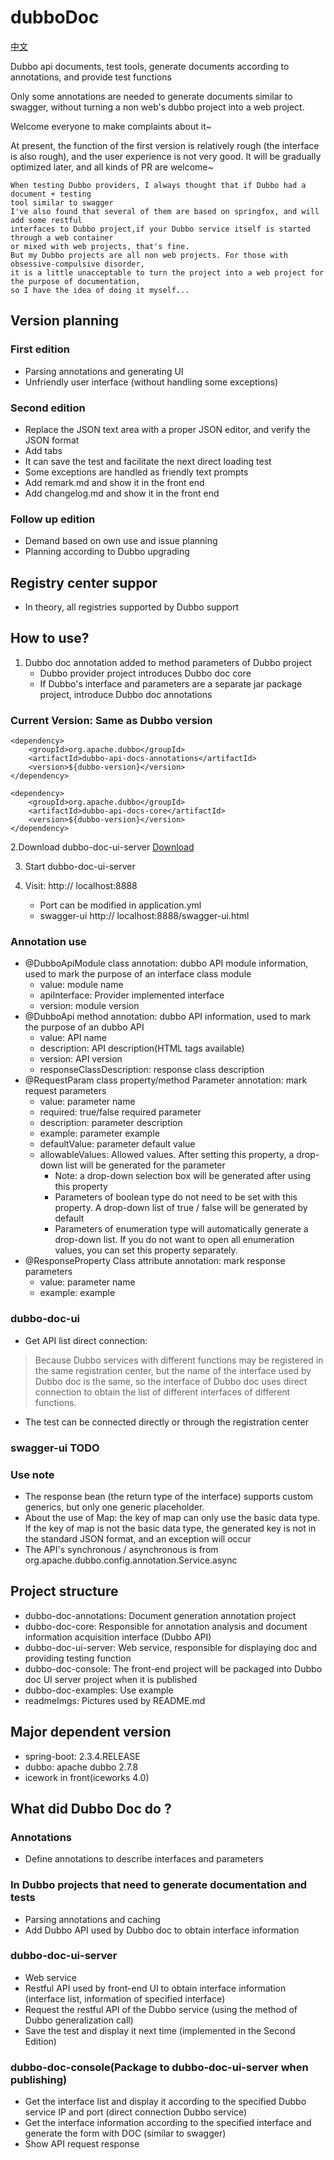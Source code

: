 # dubboDoc

[中文](./README_ch.md)

Dubbo api documents, test tools, generate documents according to annotations, and provide test functions

Only some annotations are needed to generate documents similar to swagger, without turning a non web's dubbo project into a web project.

Welcome everyone to make complaints about it~

At present, the function of the first version is relatively rough (the interface is also rough), and the user experience is not very good. It will be gradually optimized later, and all kinds of PR are welcome~



```
When testing Dubbo providers, I always thought that if Dubbo had a document + testing 
tool similar to swagger
I've also found that several of them are based on springfox, and will add some restful 
interfaces to Dubbo project,if your Dubbo service itself is started through a web container 
or mixed with web projects, that's fine.
But my Dubbo projects are all non web projects. For those with obsessive-compulsive disorder, 
it is a little unacceptable to turn the project into a web project for the purpose of documentation,
so I have the idea of doing it myself...
```
## Version planning
### First edition
* Parsing annotations and generating UI
* Unfriendly user interface (without handling some exceptions)
### Second edition
* Replace the JSON text area with a proper JSON editor, and verify the JSON format
* Add tabs
* It can save the test and facilitate the next direct loading test
* Some exceptions are handled as friendly text prompts
* Add remark.md and show it in the front end
* Add changelog.md and show it in the front end
### Follow up edition
* Demand  based on own use and issue planning
* Planning according to Dubbo upgrading
## Registry center suppor
* In theory, all registries supported by Dubbo support

## How to use?
1. Dubbo doc annotation added to method parameters of Dubbo project
   * Dubbo provider project introduces Dubbo doc core
   * If Dubbo's interface and parameters are a separate jar package project, introduce Dubbo doc annotations

### Current Version: Same as Dubbo version
```
<dependency>
    <groupId>org.apache.dubbo</groupId>
    <artifactId>dubbo-api-docs-annotations</artifactId>
    <version>${dubbo-version}</version>
</dependency>

<dependency>
    <groupId>org.apache.dubbo</groupId>
    <artifactId>dubbo-api-docs-core</artifactId>
    <version>${dubbo-version}</version>
</dependency>
```
2.Download dubbo-doc-ui-server [Download](https://github.com/KeRan213539/dubboDoc/releases)

3. Start dubbo-doc-ui-server

4. Visit: http:// localhost:8888
   * Port can be modified in application.yml
   * swagger-ui http:// localhost:8888/swagger-ui.html
### Annotation use
* @DubboApiModule class annotation: dubbo API module information, used to mark the purpose of an interface class module
    * value: module name
    * apiInterface: Provider implemented interface
    * version: module version
* @DubboApi method annotation: dubbo API information, used to mark the purpose of an dubbo API
    * value: API name
    * description: API description(HTML tags available)
    * version: API version
    * responseClassDescription: response class description
* @RequestParam class property/method Parameter annotation: mark request parameters
    * value: parameter name
    * required: true/false required parameter
    * description: parameter description
    * example: parameter example
    * defaultValue: parameter default value
    * allowableValues: Allowed values. After setting this property, a drop-down list will be generated for the parameter
        * Note: a drop-down selection box will be generated after using this property
        * Parameters of boolean type do not need to be set with this property. A drop-down list of true / false will be generated by default
        * Parameters of enumeration type will automatically generate a drop-down list. If you do not want to open all enumeration values, you can set this property separately.
* @ResponseProperty Class attribute annotation: mark response parameters
    * value: parameter name
    * example: example
### dubbo-doc-ui
* Get API list direct connection: 
> Because Dubbo services with different functions may be registered in the same registration center, 
> but the name of the interface used by Dubbo doc is the same, so the interface of Dubbo doc uses direct 
connection to obtain the list of different interfaces of different functions.

* The test can be connected directly or through the registration center
### swagger-ui TODO

### Use note
* The response bean (the return type of the interface) supports custom generics, but only one generic placeholder.
* About the use of Map: the key of map can only use the basic data type. If the key of map is not the basic data type, the generated key is not in the standard JSON format, and an exception will occur
* The API's synchronous / asynchronous is from org.apache.dubbo.config.annotation.Service.async

## Project structure
* dubbo-doc-annotations: Document generation annotation project
* dubbo-doc-core: Responsible for annotation analysis and document information acquisition interface (Dubbo API)
* dubbo-doc-ui-server: Web service, responsible for displaying doc and providing testing function
* dubbo-doc-console: The front-end project will be packaged into Dubbo doc UI server project when it is published
* dubbo-doc-examples: Use example
* readmeImgs: Pictures used by README.md

## Major dependent version
* spring-boot: 2.3.4.RELEASE
* dubbo: apache dubbo 2.7.8
* icework in front(iceworks 4.0)

## What did Dubbo Doc do ?
### Annotations
* Define annotations to describe interfaces and parameters
### In Dubbo projects that need to generate documentation and tests
* Parsing annotations and caching
* Add Dubbo API used by Dubbo doc to obtain interface information
###  dubbo-doc-ui-server
* Web service
* Restful API used by front-end UI to obtain interface information (interface list, information of specified interface)
* Request the restful API of the Dubbo service (using the method of Dubbo generalization call)
* Save the test and display it next time (implemented in the Second Edition)
### dubbo-doc-console(Package to dubbo-doc-ui-server when publishing)
* Get the interface list and display it according to the specified Dubbo service IP and port (direct connection Dubbo service)
* Get the interface information according to the specified interface and generate the form with DOC (similar to swagger)
* Show API request response